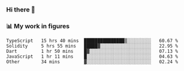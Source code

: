 ### Hi there 👋

### 📊 My work in figures

<!--START_SECTION:waka-->
```text
TypeScript   15 hrs 40 mins  ███████████████▒░░░░░░░░░   60.67 % 
Solidity     5 hrs 55 mins   █████▓░░░░░░░░░░░░░░░░░░░   22.95 % 
Dart         1 hr 50 mins    █▓░░░░░░░░░░░░░░░░░░░░░░░   07.13 % 
JavaScript   1 hr 11 mins    █░░░░░░░░░░░░░░░░░░░░░░░░   04.63 % 
Other        34 mins         ▓░░░░░░░░░░░░░░░░░░░░░░░░   02.24 % 
```
<!--END_SECTION:waka-->
